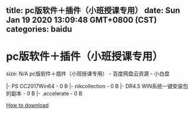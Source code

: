 
title: pc版软件＋插件（小班授课专用）
date: Sun Jan 19 2020 13:09:48 GMT+0800 (CST)    
categories: baidu
---

# pc版软件＋插件（小班授课专用）
size: N/A
 pc版软件＋插件（小班授课专用） - 百度网盘云资源 - 小白盘
 
|- PS CC2017Win64 - 0 B
|- nikcollection - 0 B
|- DR4.5 WIN系统一键安装包的副本 - 0 B
|- .accelerate - 0 B

[How to download](https://bpcam.bemobtrk.com/go/2ceec3aa-1ca2-46d6-b9ff-aaa5c184517c?jno=407)
